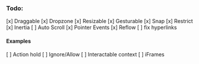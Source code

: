 ### Todo:

 [x] Draggable
 [x] Dropzone
 [x] Resizable
 [x] Gesturable
 [x] Snap
 [x] Restrict
 [x] Inertia
 [ ] Auto Scroll
 [x] Pointer Events
 [x] Reflow
 [ ] fix hyperlinks

#### Examples
 [ ] Action hold
 [ ] Ignore/Allow
 [ ] Interactable context
 [ ] iFrames
